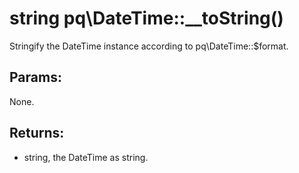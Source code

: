 # string pq\DateTime::__toString()

Stringify the DateTime instance according to pq\DateTime::$format.

## Params:

None.

## Returns:

* string, the DateTime as string.
